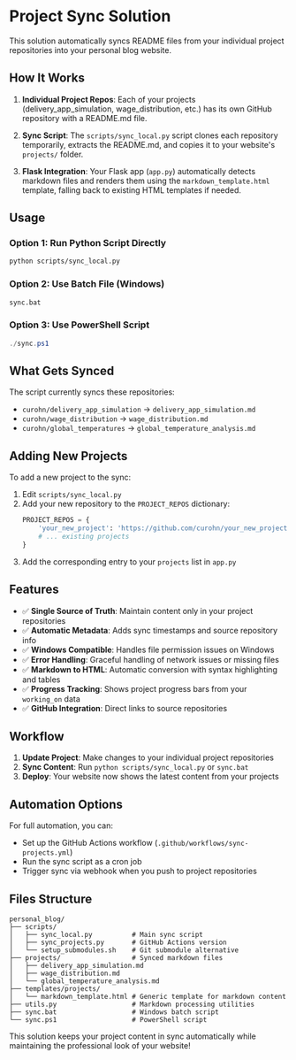 # Project Sync Solution

This solution automatically syncs README files from your individual project repositories into your personal blog website.

## How It Works

1. **Individual Project Repos**: Each of your projects (delivery_app_simulation, wage_distribution, etc.) has its own GitHub repository with a README.md file.

2. **Sync Script**: The `scripts/sync_local.py` script clones each repository temporarily, extracts the README.md, and copies it to your website's `projects/` folder.

3. **Flask Integration**: Your Flask app (`app.py`) automatically detects markdown files and renders them using the `markdown_template.html` template, falling back to existing HTML templates if needed.

## Usage

### Option 1: Run Python Script Directly
```bash
python scripts/sync_local.py
```

### Option 2: Use Batch File (Windows)
```bash
sync.bat
```

### Option 3: Use PowerShell Script
```powershell
./sync.ps1
```

## What Gets Synced

The script currently syncs these repositories:
- `curohn/delivery_app_simulation` → `delivery_app_simulation.md`
- `curohn/wage_distribution` → `wage_distribution.md`  
- `curohn/global_temperatures` → `global_temperature_analysis.md`

## Adding New Projects

To add a new project to the sync:

1. Edit `scripts/sync_local.py`
2. Add your new repository to the `PROJECT_REPOS` dictionary:
   ```python
   PROJECT_REPOS = {
       'your_new_project': 'https://github.com/curohn/your_new_project.git',
       # ... existing projects
   }
   ```
3. Add the corresponding entry to your `projects` list in `app.py`

## Features

- ✅ **Single Source of Truth**: Maintain content only in your project repositories
- ✅ **Automatic Metadata**: Adds sync timestamps and source repository info
- ✅ **Windows Compatible**: Handles file permission issues on Windows
- ✅ **Error Handling**: Graceful handling of network issues or missing files  
- ✅ **Markdown to HTML**: Automatic conversion with syntax highlighting and tables
- ✅ **Progress Tracking**: Shows project progress bars from your `working_on` data
- ✅ **GitHub Integration**: Direct links to source repositories

## Workflow

1. **Update Project**: Make changes to your individual project repositories
2. **Sync Content**: Run `python scripts/sync_local.py` or `sync.bat`
3. **Deploy**: Your website now shows the latest content from your projects

## Automation Options

For full automation, you can:
- Set up the GitHub Actions workflow (`.github/workflows/sync-projects.yml`)
- Run the sync script as a cron job
- Trigger sync via webhook when you push to project repositories

## Files Structure

```
personal_blog/
├── scripts/
│   ├── sync_local.py          # Main sync script
│   ├── sync_projects.py       # GitHub Actions version
│   └── setup_submodules.sh    # Git submodule alternative
├── projects/                  # Synced markdown files
│   ├── delivery_app_simulation.md
│   ├── wage_distribution.md
│   └── global_temperature_analysis.md
├── templates/projects/
│   └── markdown_template.html # Generic template for markdown content
├── utils.py                   # Markdown processing utilities
├── sync.bat                   # Windows batch script
└── sync.ps1                   # PowerShell script
```

This solution keeps your project content in sync automatically while maintaining the professional look of your website!
